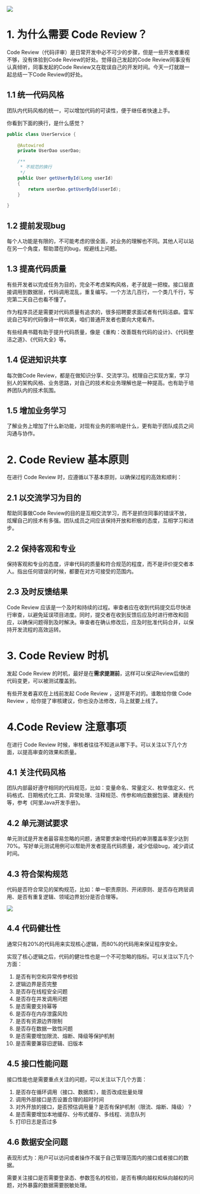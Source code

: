 ![](https://javabaguwen.com/img/CodeReview1.png)

# 1. 为什么需要 Code Review？

Code Review（代码评审）是日常开发中必不可少的步骤，但是一些开发者重视不够，没有体验到Code Review的好处。觉得自己发起的Code Review同事没有认真倾听，同事发起的Code Review又在耽误自己的开发时间。今天一灯就跟一起总结一下Code Review的好处。

## 1.1 统一代码风格

团队内代码风格的统一，可以增加代码的可读性，便于继任者快速上手。

你看到下面的换行，是什么感觉？

```java
public class UserService {
    
    @Autowired
    private UserDao userDao;

    /**
     * 不规范的换行
     */
    public User getUserById(Long userId)
    {
        return userDao.getUserById(userId);
    }
    
}
```

## 1.2 提前发现bug

每个人功能是有限的，不可能考虑的很全面，对业务的理解也不同。其他人可以站在另一个角度，帮助潜在的bug，规避线上问题。

## 1.3 提高代码质量

有些开发者以完成任务为目的，完全不考虑架构风格，老子就是一把梭。接口层直接调用到数据层，代码调用混乱，重复编写。一个方法几百行，一个类几千行，写完第二天自己也看不懂了。

作为程序员还是需要对代码质量有追求的，很多招聘要求面试者有代码洁癖。雷军说自己写的代码像诗一样优美，咱们普通开发者也要向大佬看齐。

有些经典书籍有助于提升代码质量，像是《重构：改善既有代码的设计》、《代码整洁之道》、《代码大全》等。

## 1.4 促进知识共享

每次做Code Review，都是在做知识分享、交流学习。梳理自己实现方案，学习别人的架构风格、业务思路，对自己的技术和业务理解也是一种提高。也有助于培养团队内的技术氛围。

## 1.5 增加业务学习

了解业务上增加了什么新功能，对现有业务的影响是什么，更有助于团队成员之间沟通与协作。

# 2. Code Review 基本原则

在进行 Code Review 时，应遵循以下基本原则，以确保过程的高效和顺利：

## 2.1 以交流学习为目的

帮助同事做Code Review的目的是互相交流学习，而不是抓住同事的错误不放，炫耀自己的技术有多强。团队成员之间应该保持开放和积极的态度，互相学习和进步。

## 2.2 保持客观和专业

保持客观和专业的态度，评审代码的质量和符合规范的程度，而不是评价提交者本人。指出任何错误的时候，都要在对方可接受的范围内。

## 2.3 及时反馈结果

Code Review 应该是一个及时和持续的过程。审查者应在收到代码提交后尽快进行审查，以避免延误项目进度。同时，提交者在收到反馈后应及时进行修改和回应，以确保问题得到及时解决。审查者在确认修改后，应及时批准代码合并，以保持开发流程的高效运转。

# 3. Code Review 时机

发起 Code Review 的时机，最好是在**需求提测前**，这样可以保证Review后做的代码变更，可以被测试覆盖到。

有些开发者喜欢在上线前发起 Code Review ，这样是不对的。谁敢给你做 Code Review ，给你提了审核建议，你也没办法修改，马上就要上线了。

# 4.Code Review 注意事项

在进行 Code Review 时候，审核者往往不知道从哪下手。可以关注以下几个方面，以提高审查的效果和质量。

## 4.1 关注代码风格

团队内部最好遵守相同的代码规范，比如：变量命名、常量定义、枚举值定义、代码格式、日期格式化工具、异常处理、注释规范、传参和响应数据包装、建表规约等，参考《阿里Java开发手册》。

## 4.2 单元测试要求

单元测试是开发者最容易忽略的问题，通常要求新增代码的单测覆盖率至少达到70%。写好单元测试用例可以帮助开发者提高代码质量，减少低级bug，减少调试时间。

## 4.3 符合架构规范

代码是否符合常见的架构规范，比如：单一职责原则、开闭原则、是否存在跨层调用、是否有重复逻辑、领域边界划分是否合理等。

![](https://javabaguwen.com/img/CodeReview2.png)

## 4.4 代码健壮性

通常只有20%的代码用来实现核心逻辑，而80%的代码用来保证程序安全。

实现了核心逻辑之后，代码的健壮性也是一个不可忽略的指标。可以关注以下几个方面：

1. 是否有判空和异常传参校验
2. 逻辑边界是否完整
3. 是否存在线程安全问题
4. 是否存在并发调用问题
5. 是否需要支持幂等
6. 是否存在内存泄露风险
7. 是否有资源边界限制
8. 是否存在数据一致性问题
9. 是否需要增加限流、熔断、降级等保护机制
10. 是否需要兼容旧逻辑、旧版本

## 4.5 接口性能问题

接口性能也是需要重点关注的问题，可以关注以下几个方面：

1. 是否存在循环调用（接口、数据库），能否改成批量处理
2. 调用外部接口是否设置合理的超时时间
3. 对外开放的接口，是否预估调用量？是否有保护机制（限流、熔断、降级）？
4. 是否需要增加本地缓存、分布式缓存、多线程、消息队列
5. 打印日志是否过多

## 4.6 数据安全问题

表现形式为：用户可以访问或者操作不属于自己管理范围内的接口或者接口的数据。

需要关注接口是否需要登录态、参数签名的校验，是否有横向越权和纵向越权的问题，对外暴露的数据需要脱敏处理。
